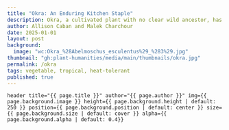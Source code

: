 ```yaml
---
title: "Okra: An Enduring Kitchen Staple"
description: Okra, a cultivated plant with no clear wild ancestor, has deep roots in tropical regions from Southeast Asia to West Africa. This story traces its botanical history and celebrates its enduring role as a symbol of African diasporic resilience and cultural heritage.
author: Allison Caban and Malek Charchour
date: 2025-01-01
layout: post
background:
  image: "wc:Okra_%28Abelmoschus_esculentus%29_%283%29.jpg"
thumbnail: "gh:plant-humanities/media/main/thumbnails/okra.jpg"
permalink: /okra
tags: vegetable, tropical, heat-tolerant
published: true
---
```


`header title="{{ page.title }}" author="{{ page.author }}" img={{ page.background.image }} height={{ page.background.height | default: 250 }} position={{ page.background.position | default: center }} size={{ page.background.size | default: cover }} alpha={{ page.background.alpha | default: 0.4}}`
